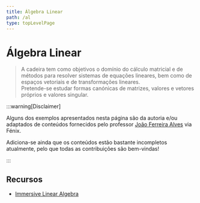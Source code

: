 ```yaml
---
title: Álgebra Linear
path: /al
type: topLevelPage
---
```


# Álgebra Linear

> A cadeira tem como objetivos o domínio do cálculo matricial e de métodos para resolver sistemas de equações lineares, bem como de espaços vetoriais e de transformações lineares.  
> Pretende-se estudar formas canónicas de matrizes, valores e vetores próprios e valores singular.

:::warning[Disclaimer]

Alguns dos exemplos apresentados nesta página são da autoria e/ou adaptados de
conteúdos fornecidos pelo professor [João Ferreira Alves](https://fenix.tecnico.ulisboa.pt/homepage/ist12907) via Fénix.

Adiciona-se ainda que os conteúdos estão bastante incompletos atualmente, pelo que
todas as contribuições são bem-vindas!

:::

## Recursos

- [Immersive Linear Algebra](https://immersivemath.com/ila/index.html)
